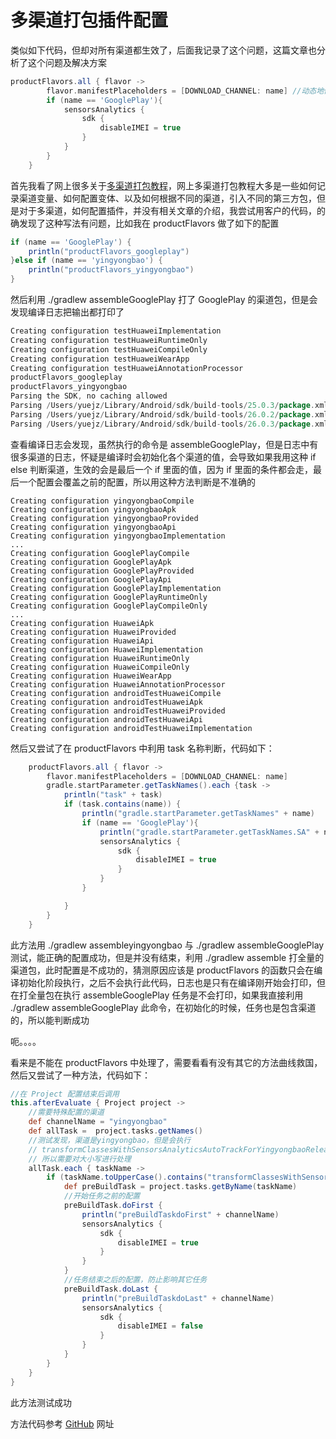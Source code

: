 # 多渠道打包插件配置

类似如下代码，但却对所有渠道都生效了，后面我记录了这个问题，这篇文章也分析了这个问题及解决方案

```groovy
productFlavors.all { flavor ->
        flavor.manifestPlaceholders = [DOWNLOAD_CHANNEL: name] //动态地修改AndroidManifest中的渠道名
        if (name == 'GooglePlay'){
            sensorsAnalytics {
                sdk {
                    disableIMEI = true
                }
            }
        }
    }

```

首先我看了网上很多关于[多渠道打包教程](<https://juejin.im/post/5cdbf5e3e51d45473d10ff11#heading-1>)，网上多渠道打包教程大多是一些如何记录渠道变量、如何配置变体、以及如何根据不同的渠道，引入不同的第三方包，但是对于多渠道，如何配置插件，并没有相关文章的介绍，我尝试用客户的代码，的确发现了这种写法有问题，比如我在 productFlavors 做了如下的配置

```groovy
if (name == 'GooglePlay') {
    println("productFlavors_googleplay")
}else if (name == 'yingyongbao') {
    println("productFlavors_yingyongbao")
}
```

然后利用  ./gradlew assembleGooglePlay 打了 GooglePlay 的渠道包，但是会发现编译日志把输出都打印了

```groovy
Creating configuration testHuaweiImplementation
Creating configuration testHuaweiRuntimeOnly
Creating configuration testHuaweiCompileOnly
Creating configuration testHuaweiWearApp
Creating configuration testHuaweiAnnotationProcessor
productFlavors_googleplay
productFlavors_yingyongbao
Parsing the SDK, no caching allowed
Parsing /Users/yuejz/Library/Android/sdk/build-tools/25.0.3/package.xml
Parsing /Users/yuejz/Library/Android/sdk/build-tools/26.0.2/package.xml
Parsing /Users/yuejz/Library/Android/sdk/build-tools/26.0.3/package.xml
```

查看编译日志会发现，虽然执行的命令是 assembleGooglePlay，但是日志中有很多渠道的日志，怀疑是编译时会初始化各个渠道的值，会导致如果我用这种 if else 判断渠道，生效的会是最后一个 if 里面的值，因为 if 里面的条件都会走，最后一个配置会覆盖之前的配置，所以用这种方法判断是不准确的

```
Creating configuration yingyongbaoCompile
Creating configuration yingyongbaoApk
Creating configuration yingyongbaoProvided
Creating configuration yingyongbaoApi
Creating configuration yingyongbaoImplementation
...
Creating configuration GooglePlayCompile
Creating configuration GooglePlayApk
Creating configuration GooglePlayProvided
Creating configuration GooglePlayApi
Creating configuration GooglePlayImplementation
Creating configuration GooglePlayRuntimeOnly
Creating configuration GooglePlayCompileOnly
...
Creating configuration HuaweiApk
Creating configuration HuaweiProvided
Creating configuration HuaweiApi
Creating configuration HuaweiImplementation
Creating configuration HuaweiRuntimeOnly
Creating configuration HuaweiCompileOnly
Creating configuration HuaweiWearApp
Creating configuration HuaweiAnnotationProcessor
Creating configuration androidTestHuaweiCompile
Creating configuration androidTestHuaweiApk
Creating configuration androidTestHuaweiProvided
Creating configuration androidTestHuaweiApi
Creating configuration androidTestHuaweiImplementation
```

然后又尝试了在 productFlavors 中利用 task 名称判断，代码如下：

```groovy
    productFlavors.all { flavor ->
        flavor.manifestPlaceholders = [DOWNLOAD_CHANNEL: name] 
        gradle.startParameter.getTaskNames().each {task ->
            println("task" + task)
            if (task.contains(name)) {
                println("gradle.startParameter.getTaskNames" + name)
                if (name == 'GooglePlay'){
                    println("gradle.startParameter.getTaskNames.SA" + name)
                    sensorsAnalytics {
                        sdk {
                            disableIMEI = true
                        }
                    }
                }

            }
        }
    }
```

此方法用 ./gradlew assembleyingyongbao 与 ./gradlew assembleGooglePlay  测试，能正确的配置成功，但是并没有结束，利用  ./gradlew assemble 打全量的渠道包，此时配置是不成功的，猜测原因应该是 productFlavors 的函数只会在编译初始化阶段执行，之后不会执行此代码，日志也是只有在编译刚开始会打印，但在打全量包在执行 assembleGooglePlay 任务是不会打印，如果我直接利用 ./gradlew assembleGooglePlay 此命令，在初始化的时候，任务也是包含渠道的，所以能判断成功

呃。。。。

看来是不能在 productFlavors 中处理了，需要看看有没有其它的方法曲线救国，然后又尝试了一种方法，代码如下：

```groovy
//在 Project 配置结束后调用
this.afterEvaluate { Project project ->
    //需要特殊配置的渠道
    def channelName = "yingyongbao"
    def allTask =  project.tasks.getNames()
    //测试发现，渠道是yingyongbao，但是会执行
    // transformClassesWithSensorsAnalyticsAutoTrackForYingyongbaoRelease 这样名称的任务，
    // 所以需要对大小写进行处理
    allTask.each { taskName ->
        if (taskName.toUpperCase().contains("transformClassesWithSensorsAnalyticsAutoTrackFor".toUpperCase() + channelName.toUpperCase())) {
            def preBuildTask = project.tasks.getByName(taskName)
            //开始任务之前的配置
            preBuildTask.doFirst {
                println("preBuildTaskdoFirst" + channelName)
                sensorsAnalytics {
                    sdk {
                        disableIMEI = true
                    }
                }
            }
            //任务结束之后的配置，防止影响其它任务
            preBuildTask.doLast {
                println("preBuildTaskdoLast" + channelName)
                sensorsAnalytics {
                    sdk {
                        disableIMEI = false
                    }
                }
            }
        }
    }
}
```

此方法测试成功

方法代码参考 [GitHub](https://github.com/YueJZSensorsData/ChannelDemo) 网址
